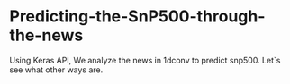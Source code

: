 # Predicting-the-SnP500-through-the-news
Using Keras API, We analyze the news in 1dconv to predict snp500. Let`s see what other ways are.
